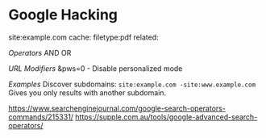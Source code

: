 # Google Hacking

site:example.com
cache: 
filetype:pdf
related:

*Operators*
AND
OR

*URL Modifiers*
&pws=0 - Disable personalized mode

*Examples*
Discover subdomains: `site:example.com -site:www.example.com`
Gives you only results with another subdomain.

https://www.searchenginejournal.com/google-search-operators-commands/215331/
https://supple.com.au/tools/google-advanced-search-operators/
